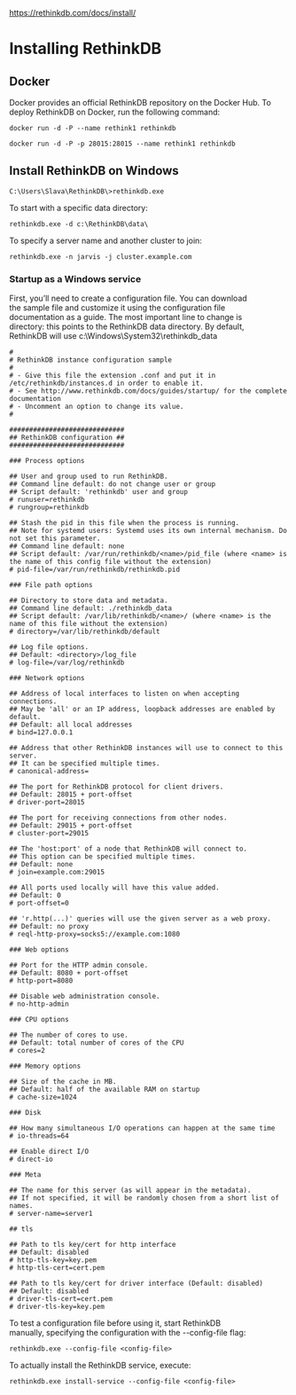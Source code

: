 https://rethinkdb.com/docs/install/

# Installing RethinkDB

## Docker

Docker provides an official RethinkDB repository on the Docker Hub. To<br>
deploy RethinkDB on Docker, run the following command:

    docker run -d -P --name rethink1 rethinkdb

    docker run -d -P -p 28015:28015 --name rethink1 rethinkdb

## Install RethinkDB on Windows

    C:\Users\Slava\RethinkDB\>rethinkdb.exe

To start with a specific data directory:

    rethinkdb.exe -d c:\RethinkDB\data\

To specify a server name and another cluster to join:

    rethinkdb.exe -n jarvis -j cluster.example.com

### Startup as a Windows service

First, you’ll need to create a configuration file. You can download<br>
the sample file and customize it using the configuration file<br>
documentation as a guide. The most important line to change is<br>
directory: this points to the RethinkDB data directory. By default,<br>
RethinkDB will use c:\Windows\System32\rethinkdb_data

```
#
# RethinkDB instance configuration sample
#
# - Give this file the extension .conf and put it in /etc/rethinkdb/instances.d in order to enable it.
# - See http://www.rethinkdb.com/docs/guides/startup/ for the complete documentation
# - Uncomment an option to change its value.
#

#############################
## RethinkDB configuration ##
#############################

### Process options

## User and group used to run RethinkDB.
## Command line default: do not change user or group
## Script default: 'rethinkdb' user and group
# runuser=rethinkdb
# rungroup=rethinkdb

## Stash the pid in this file when the process is running.
## Note for systemd users: Systemd uses its own internal mechanism. Do not set this parameter.
## Command line default: none
## Script default: /var/run/rethinkdb/<name>/pid_file (where <name> is the name of this config file without the extension)
# pid-file=/var/run/rethinkdb/rethinkdb.pid

### File path options

## Directory to store data and metadata.
## Command line default: ./rethinkdb_data
## Script default: /var/lib/rethinkdb/<name>/ (where <name> is the name of this file without the extension)
# directory=/var/lib/rethinkdb/default

## Log file options.
## Default: <directory>/log_file
# log-file=/var/log/rethinkdb

### Network options

## Address of local interfaces to listen on when accepting connections.
## May be 'all' or an IP address, loopback addresses are enabled by default.
## Default: all local addresses
# bind=127.0.0.1

## Address that other RethinkDB instances will use to connect to this server.
## It can be specified multiple times.
# canonical-address=

## The port for RethinkDB protocol for client drivers.
## Default: 28015 + port-offset
# driver-port=28015

## The port for receiving connections from other nodes.
## Default: 29015 + port-offset
# cluster-port=29015

## The 'host:port' of a node that RethinkDB will connect to.
## This option can be specified multiple times.
## Default: none
# join=example.com:29015

## All ports used locally will have this value added.
## Default: 0
# port-offset=0

## 'r.http(...)' queries will use the given server as a web proxy.
## Default: no proxy
# reql-http-proxy=socks5://example.com:1080

### Web options

## Port for the HTTP admin console.
## Default: 8080 + port-offset
# http-port=8080

## Disable web administration console.
# no-http-admin

### CPU options

## The number of cores to use.
## Default: total number of cores of the CPU
# cores=2

### Memory options

## Size of the cache in MB.
## Default: half of the available RAM on startup
# cache-size=1024

### Disk

## How many simultaneous I/O operations can happen at the same time
# io-threads=64

## Enable direct I/O
# direct-io

### Meta

## The name for this server (as will appear in the metadata).
## If not specified, it will be randomly chosen from a short list of names.
# server-name=server1

## tls

## Path to tls key/cert for http interface
## Default: disabled
# http-tls-key=key.pem
# http-tls-cert=cert.pem

## Path to tls key/cert for driver interface (Default: disabled)
## Default: disabled
# driver-tls-cert=cert.pem
# driver-tls-key=key.pem
```

To test a configuration file before using it, start RethinkDB<br>
manually, specifying the configuration with the --config-file flag:

    rethinkdb.exe --config-file <config-file>

To actually install the RethinkDB service, execute:

    rethinkdb.exe install-service --config-file <config-file>

    
